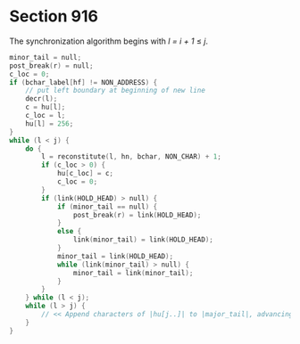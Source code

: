 # Section 916

The synchronization algorithm begins with *l = i + 1* $\leq$ *j*.

```c << Put the characters |hu[i + 1..]| into |post_break(r)|, appending to this list and to |major_tail| until synchronization has been achieved >>=
minor_tail = null;
post_break(r) = null;
c_loc = 0;
if (bchar_label[hf] != NON_ADDRESS) {
    // put left boundary at beginning of new line
    decr(l);
    c = hu[l];
    c_loc = l;
    hu[l] = 256;
}
while (l < j) {
    do {
        l = reconstitute(l, hn, bchar, NON_CHAR) + 1;
        if (c_loc > 0) {
            hu[c_loc] = c;
            c_loc = 0;
        }
        if (link(HOLD_HEAD) > null) {
            if (minor_tail == null) {
                post_break(r) = link(HOLD_HEAD);
            }
            else {
                link(minor_tail) = link(HOLD_HEAD);
            }
            minor_tail = link(HOLD_HEAD);
            while (link(minor_tail) > null) {
                minor_tail = link(minor_tail);
            }
        }
    } while (l < j);
    while (l > j) {
        // << Append characters of |hu[j..]| to |major_tail|, advancing |j| >>
    }
}
```

